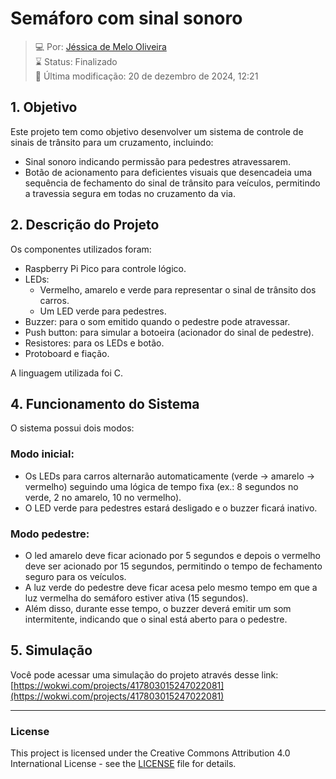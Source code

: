 # Semáforo com sinal sonoro

>:computer: Por: [Jéssica de Melo Oliveira](https://github.com/jessicamelooliveira)\
>:hourglass: Status: Finalizado\
>:date: Última modificação: 20 de dezembro de 2024, 12:21

## 1. Objetivo
Este projeto tem como objetivo desenvolver um sistema de controle de sinais de trânsito para um cruzamento, incluindo:
- Sinal sonoro indicando permissão para pedestres atravessarem.
- Botão de acionamento para deficientes visuais que desencadeia uma sequência de fechamento do sinal de trânsito para veículos, permitindo a travessia segura em todas no cruzamento da via.

## 2. Descrição do Projeto
Os componentes utilizados foram:
- Raspberry Pi Pico para controle lógico.
- LEDs:
  - Vermelho, amarelo e verde para representar o sinal de trânsito dos carros.
  - Um LED verde para pedestres.
- Buzzer: para o som emitido quando o pedestre pode atravessar.
- Push button: para simular a botoeira (acionador do sinal de pedestre).
- Resistores: para os LEDs e botão.
- Protoboard e fiação.

A linguagem utilizada foi C.

## 4. Funcionamento do Sistema
O sistema possui dois modos:
### Modo inicial:
- Os LEDs para carros alternarão automaticamente (verde -> amarelo -> vermelho) seguindo uma lógica de tempo fixa (ex.: 8 segundos no verde, 2 no amarelo, 10 no vermelho).
- O LED verde para pedestres estará desligado e o buzzer ficará inativo.

### Modo pedestre:
  - O led amarelo deve ficar acionado por 5 segundos e depois o vermelho deve ser acionado por 15 segundos, permitindo o tempo de fechamento seguro para os veículos.
  - A luz verde do pedestre deve ficar acesa pelo mesmo tempo em que a luz vermelha do semáforo estiver ativa (15 segundos).
- Além disso, durante esse tempo, o buzzer deverá emitir um som intermitente, indicando que o sinal está aberto para o pedestre.

## 5. Simulação
Você pode acessar uma simulação do projeto através desse link: [https://wokwi.com/projects/417803015247022081](https://wokwi.com/projects/417803015247022081)

---
### License
This project is licensed under the Creative Commons Attribution 4.0 International License - see the [LICENSE](LICENSE) file for details.
